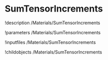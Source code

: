 <!-- MOOSE Documentation Stub: Remove this when content is added. -->

# SumTensorIncrements
!description /Materials/SumTensorIncrements

!parameters /Materials/SumTensorIncrements

!inputfiles /Materials/SumTensorIncrements

!childobjects /Materials/SumTensorIncrements
